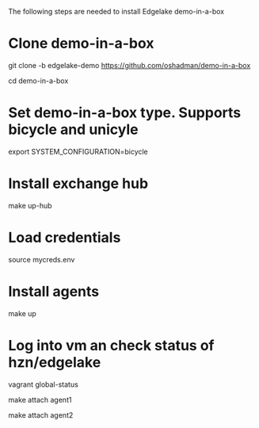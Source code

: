 The following steps are needed to install Edgelake demo-in-a-box


# Clone demo-in-a-box
git clone -b edgelake-demo https://github.com/oshadman/demo-in-a-box

cd demo-in-a-box

# Set demo-in-a-box type.  Supports bicycle and unicyle
export SYSTEM_CONFIGURATION=bicycle

# Install exchange hub
make up-hub

# Load credentials
source mycreds.env

# Install agents
make up

# Log into vm an check status of hzn/edgelake
vagrant global-status

make attach agent1

make attach agent2
